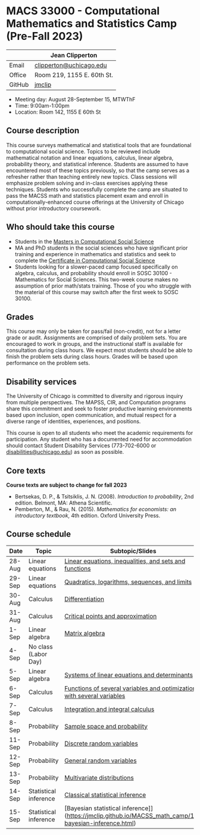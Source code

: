 # MACS 33000 - Computational Mathematics and Statistics Camp (Pre-Fall 2023)

|  | Jean Clipperton|
|-|-|
| Email | clipperton@uchicago.edu |
| Office | Room 219, 1155 E. 60th St. |
| GitHub | [jmclip](https://github.com/jmclip) |

* Meeting day: August 28-September 15, MTWThF
* Time: 9:00am-1:00pm
* Location: Room 142, 1155 E 60th St

## Course description

This course surveys mathematical and statistical tools that are foundational to computational social science. Topics to be reviewed include mathematical notation and linear equations, calculus, linear algebra, probability theory, and statistical inference. Students are assumed to have encountered most of these topics previously, so that the camp serves as a refresher rather than teaching entirely new topics. Class sessions will emphasize problem solving and in-class exercises applying these techniques. Students who successfully complete the camp are situated to pass the MACSS math and statistics placement exam and enroll in computationally-enhanced course offerings at the University of Chicago without prior introductory coursework.

## Who should take this course

* Students in the [Masters in Computational Social Science](https://macss.uchicago.edu/)
* MA and PhD students in the social sciences who have significant prior training and experience in mathematics and statistics and seek to complete the [Certificate in Computational Social Science](https://macss.uchicago.edu/content/certificate-current-students)
* Students looking for a slower-paced camp focused specifically on algebra, calculus, and probability should enroll in SOSC 30100 - Mathematics for Social Sciences. This two-week course makes no assumption of prior math/stats training. Those of you who struggle with the material of this course may switch after the first week to SOSC 30100.

## Grades

This course may only be taken for pass/fail (non-credit), not for a letter grade or audit. Assignments are comprised of daily problem sets. You are encouraged to work in groups, and the instructional staff is available for consultation during class hours. We expect most students should be able to finish the problem sets during class hours. Grades will be based upon performance on the problem sets.

## Disability services

The University of Chicago is committed to diversity and rigorous inquiry from multiple perspectives. The MAPSS, CIR, and Computation programs share this commitment and seek to foster productive learning environments based upon inclusion, open communication, and mutual respect for a diverse range of identities, experiences, and positions.

This course is open to all students who meet the academic requirements for participation. Any student who has a documented need for accommodation should contact Student Disability Services (773-702-6000 or [disabilities@uchicago.edu](mailto:disabilities@uchicago.edu)) as soon as possible.

## Core texts

**Course texts are subject to change for fall 2023**

* Bertsekas, D. P., & Tsitsiklis, J. N. (2008). *Introduction to probability*, 2nd edition. Belmont, MA: Athena Scientific.
* Pemberton, M., & Rau, N. (2015). *Mathematics for economists: an introductory textbook*, 4th edition. Oxford University Press.

## Course schedule

| Date | Topic | Subtopic/Slides | Assignment
|-|-|-|-|
| 28-Aug | Linear equations | [Linear equations, inequalities, and sets and functions](https://jmclip.github.io/MACSS_math_camp/01-functions-sets.html) | Pset 1
| 29-Sep | Linear equations | [Quadratics, logarithms, sequences, and limits](https://jmclip.github.io/MACSS_math_camp/02-sequences-limits.html) | Pset 2
| 30-Aug | Calculus | [Differentiation](https://jmclip.github.io/MACSS_math_camp/03-differentiation.html) | Pset 3
| 31-Aug | Calculus | [Critical points and approximation](https://jmclip.github.io/MACSS_math_camp/04-critical-points.html) | Pset 4
| 1-Sep | Linear algebra | [Matrix algebra](https://jmclip.github.io/MACSS_math_camp/05-matrix-algebra.html) | Pset 5
| 4-Sep | No class (Labor Day) |  | 
| 5-Sep | Linear algebra | [Systems of linear equations and determinants](https://jmclip.github.io/MACSS_math_camp/06-matrix-inversion-decomposition.html) | Pset 6
| 6-Sep | Calculus | [Functions of several variables and optimization with several variables](https://jmclip.github.io/MACSS_math_camp/07-multivariable-differentiation.html)| Pset 7
| 7-Sep | Calculus | [Integration and integral calculus](https://jmclip.github.io/MACSS_math_camp/08-integration.html) | Pset 8
| 8-Sep | Probability | [Sample space and probability](https://jmclip.github.io/MACSS_math_camp/09-sample-space-probability.html) | Pset 9
| 11-Sep | Probability | [Discrete random variables](https://jmclip.github.io/MACSS_math_camp/10-discrete-random-vars.html) | Pset 10
| 12-Sep | Probability | [General random variables](https://jmclip.github.io/MACSS_math_camp/11-general-random-vars.html) | Pset 11
| 13-Sep | Probability | [Multivariate distributions](https://jmclip.github.io/MACSS_math_camp/12-multivariate-pdf.html) | Pset 12
| 14-Sep | Statistical inference | [Classical statistical inference](https://jmclip.github.io/MACSS_math_camp/13-frequentist-inference.html)  | Pset 13
| 15-Sep | Statistical inference | [Bayesian statistical inference]](https://jmclip.github.io/MACSS_math_camp/14-bayesian-inference.html) | Placement exam
